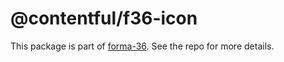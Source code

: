 # @contentful/f36-icon

This package is part of [forma-36](https://github.com/contentful/forma-36). See the repo for more details.
